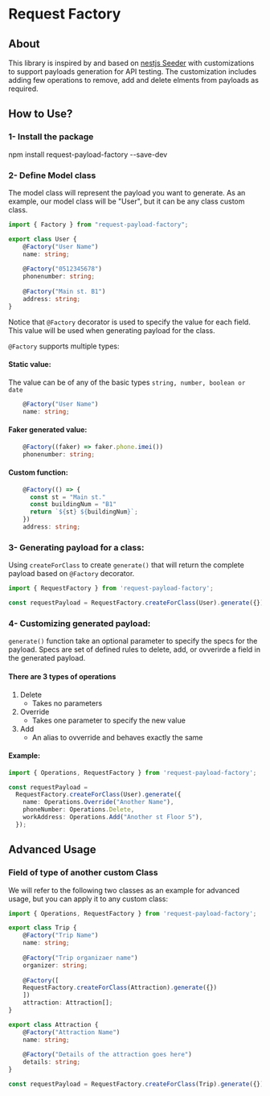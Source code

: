 # Request Factory
## About
This library is inspired by and based on [nestjs Seeder](https://github.com/edwardanthony/nestjs-seeder) with customizations to support payloads generation for API testing. The customization includes adding few operations to remove, add and delete elments from payloads as required.

## How to Use?
### 1- Install the package
npm install request-payload-factory --save-dev

### 2- Define Model class
The model class will represent the payload you want to generate. As an example, our model class will be "User", but it can be any class custom class.

```typescript
import { Factory } from "request-payload-factory";

export class User {
    @Factory("User Name")
    name: string;
    
    @Factory("0512345678")
    phonenumber: string;
    
    @Factory("Main st. B1")
    address: string;
}
```

Notice that `@Factory` decorator is used to specify the value for each field. This value will be used when generating payload for the class.

`@Factory` supports multiple types:
#### Static value:
The value can be of any of the basic types ```string, number, boolean or date ```
```typescript
    @Factory("User Name")
    name: string;
```

#### Faker generated value:
```typescript
    @Factory((faker) => faker.phone.imei())
    phonenumber: string;
```

#### Custom function:
```typescript
    @Factory(() => {
      const st = "Main st."
      const buildingNum = "B1"
      return `${st} ${buildingNum}`;
    })
    address: string;
```

### 3- Generating payload for a class:
Using ```createForClass``` to create ```generate()``` that will return the complete payload based on ```@Factory``` decorator.

```typescript
import { RequestFactory } from 'request-payload-factory';

const requestPayload = RequestFactory.createForClass(User).generate({});
```

### 4- Customizing generated payload:
```generate()``` function take an optional parameter to specify the specs for the payload. Specs are set of defined rules to delete, add, or ovverirde a field in the generated payload.

#### There are 3 types of operations
1. Delete  
   - Takes no parameters  
2. Override  
   - Takes one parameter to specify the new value
3. Add
   - An alias to ovverride and behaves exactly the same
    
#### Example:    

```typescript
import { Operations, RequestFactory } from 'request-payload-factory';

const requestPayload = 
  RequestFactory.createForClass(User).generate({
    name: Operations.Override("Another Name"),
    phoneNumber: Operations.Delete,
    workAddress: Operations.Add("Another st Floor 5"),
  });
```

## Advanced Usage
### Field of type of another custom Class
We will refer to the following two classes as an example for advanced usage, but you can apply it to any custom class:

```typescript
import { Operations, RequestFactory } from 'request-payload-factory';

export class Trip {
    @Factory("Trip Name")
    name: string;
    
    @Factory("Trip organizaer name")
    organizer: string;
    
    @Factory([
    RequestFactory.createForClass(Attraction).generate({})
    ])
    attraction: Attraction[];
}

export class Attraction {
    @Factory("Attraction Name")
    name: string;
    
    @Factory("Details of the attraction goes here")
    details: string;
}

const requestPayload = RequestFactory.createForClass(Trip).generate({});

```

  
